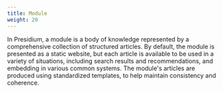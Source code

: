 ```yaml
---
title: Module
weight: 20
---
```


In Presidium, a module is a body of knowledge represented by a comprehensive collection of structured articles. By default, the module is presented as a static website, but each article is available to be used in a variety of situations, including search results and recommendations, and embedding in various common systems. The module's articles are produced using standardized templates, to help maintain consistency and coherence.